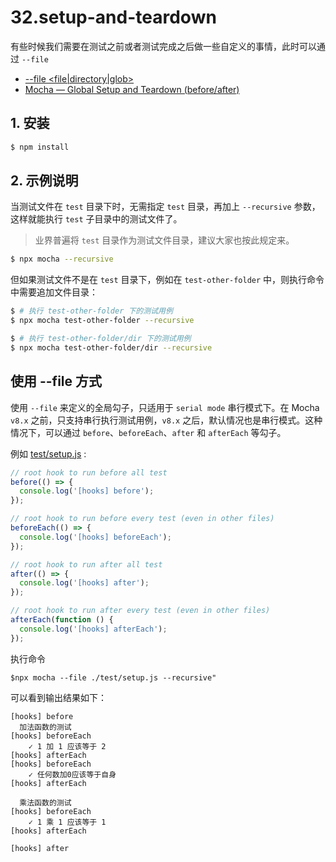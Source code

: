 # 32.setup-and-teardown

有些时候我们需要在测试之前或者测试完成之后做一些自定义的事情，此时可以通过 `--file`

- [--file <file|directory|glob>](https://mochajs.org/#-file-filedirectoryglob)
- [Mocha — Global Setup and Teardown (before/after)](https://futurestud.io/tutorials/mocha-global-setup-and-teardown-before-after)


## 1. 安装

```bash
$ npm install
```

## 2. 示例说明

当测试文件在 `test` 目录下时，无需指定 `test` 目录，再加上 `--recursive` 参数，这样就能执行 `test` 子目录中的测试文件了。

> 业界普遍将 `test` 目录作为测试文件目录，建议大家也按此规定来。

```bash
$ npx mocha --recursive
```

但如果测试文件不是在 `test` 目录下，例如在 `test-other-folder` 中，则执行命令中需要追加文件目录：

```bash
$ # 执行 test-other-folder 下的测试用例
$ npx mocha test-other-folder --recursive

$ # 执行 test-other-folder/dir 下的测试用例
$ npx mocha test-other-folder/dir --recursive
```


## 使用 --file 方式

使用 `--file` 来定义的全局勾子，只适用于 `serial mode` 串行模式下。在 Mocha `v8.x` 之前，只支持串行执行测试用例，`v8.x` 之后，默认情况也是串行模式。这种情况下，可以通过 `before`、`beforeEach`、`after` 和 `afterEach` 等勾子。

例如 [test/setup.js](./test/setup.js) :

```js
// root hook to run before all test
before(() => {
  console.log('[hooks] before');
});

// root hook to run before every test (even in other files)
beforeEach(() => {
  console.log('[hooks] beforeEach');
});

// root hook to run after all test
after(() => {
  console.log('[hooks] after');
});

// root hook to run after every test (even in other files)
afterEach(function () {
  console.log('[hooks] afterEach');
});
```

执行命令 

```
$npx mocha --file ./test/setup.js --recursive"
```

可以看到输出结果如下：

```text
[hooks] before
  加法函数的测试
[hooks] beforeEach
    ✓ 1 加 1 应该等于 2
[hooks] afterEach
[hooks] beforeEach
    ✓ 任何数加0应该等于自身
[hooks] afterEach

  乘法函数的测试
[hooks] beforeEach
    ✓ 1 乘 1 应该等于 1
[hooks] afterEach

[hooks] after
```